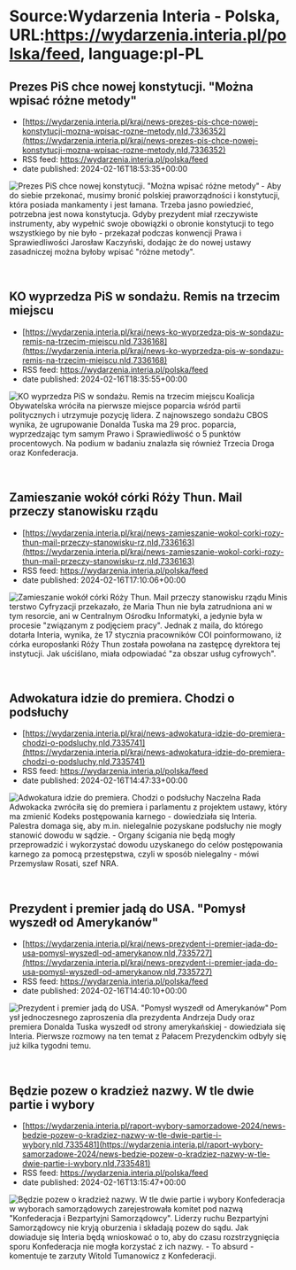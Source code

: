 # Source:Wydarzenia Interia - Polska, URL:https://wydarzenia.interia.pl/polska/feed, language:pl-PL

## Prezes PiS chce nowej konstytucji. "Można wpisać różne metody"
 - [https://wydarzenia.interia.pl/kraj/news-prezes-pis-chce-nowej-konstytucji-mozna-wpisac-rozne-metody,nId,7336352](https://wydarzenia.interia.pl/kraj/news-prezes-pis-chce-nowej-konstytucji-mozna-wpisac-rozne-metody,nId,7336352)
 - RSS feed: https://wydarzenia.interia.pl/polska/feed
 - date published: 2024-02-16T18:53:35+00:00

<p><a href="https://wydarzenia.interia.pl/kraj/news-prezes-pis-chce-nowej-konstytucji-mozna-wpisac-rozne-metody,nId,7336352"><img align="left" alt="Prezes PiS chce nowej konstytucji. &quot;Można wpisać różne metody&quot;" src="https://i.iplsc.com/prezes-pis-chce-nowej-konstytucji-mozna-wpisac-rozne-metody/000IMFPM8S9VQ0U8-C321.jpg" /></a>- Aby do siebie przekonać, musimy bronić polskiej praworządności i konstytucji, która posiada mankamenty i jest łamana. Trzeba jasno powiedzieć, potrzebna jest nowa konstytucja. Gdyby prezydent miał rzeczywiste instrumenty, aby wypełnić swoje obowiązki o obronie konstytucji to tego wszystkiego by nie było - przekazał podczas konwencji Prawa i Sprawiedliwości Jarosław Kaczyński, dodając że do nowej ustawy zasadniczej można byłoby wpisać &quot;różne metody&quot;. </p><br clear="all" />

## KO wyprzedza PiS w sondażu. Remis na trzecim miejscu
 - [https://wydarzenia.interia.pl/kraj/news-ko-wyprzedza-pis-w-sondazu-remis-na-trzecim-miejscu,nId,7336168](https://wydarzenia.interia.pl/kraj/news-ko-wyprzedza-pis-w-sondazu-remis-na-trzecim-miejscu,nId,7336168)
 - RSS feed: https://wydarzenia.interia.pl/polska/feed
 - date published: 2024-02-16T18:35:55+00:00

<p><a href="https://wydarzenia.interia.pl/kraj/news-ko-wyprzedza-pis-w-sondazu-remis-na-trzecim-miejscu,nId,7336168"><img align="left" alt="KO wyprzedza PiS w sondażu. Remis na trzecim miejscu" src="https://i.iplsc.com/ko-wyprzedza-pis-w-sondazu-remis-na-trzecim-miejscu/000IMF0JQWFCF6LG-C321.jpg" /></a>Koalicja Obywatelska wróciła na pierwsze miejsce poparcia wśród partii politycznych i utrzymuje pozycję lidera. Z najnowszego sondażu CBOS wynika, że ugrupowanie Donalda Tuska ma 29 proc. poparcia, wyprzedzając tym samym Prawo i Sprawiedliwość o 5 punktów procentowych. Na podium w badaniu znalazła się również Trzecia Droga oraz Konfederacja.</p><br clear="all" />

## Zamieszanie wokół córki Róży Thun. Mail przeczy stanowisku rządu
 - [https://wydarzenia.interia.pl/kraj/news-zamieszanie-wokol-corki-rozy-thun-mail-przeczy-stanowisku-rz,nId,7336163](https://wydarzenia.interia.pl/kraj/news-zamieszanie-wokol-corki-rozy-thun-mail-przeczy-stanowisku-rz,nId,7336163)
 - RSS feed: https://wydarzenia.interia.pl/polska/feed
 - date published: 2024-02-16T17:10:06+00:00

<p><a href="https://wydarzenia.interia.pl/kraj/news-zamieszanie-wokol-corki-rozy-thun-mail-przeczy-stanowisku-rz,nId,7336163"><img align="left" alt="Zamieszanie wokół córki Róży Thun. Mail przeczy stanowisku rządu" src="https://i.iplsc.com/zamieszanie-wokol-corki-rozy-thun-mail-przeczy-stanowisku-rz/000IMF0SIJ41T1N7-C321.jpg" /></a>Ministerstwo Cyfryzacji przekazało, że Maria Thun nie była zatrudniona ani w tym resorcie, ani w Centralnym Ośrodku Informatyki, a jedynie była w procesie &quot;związanym z podjęciem pracy&quot;. Jednak z maila, do którego dotarła Interia, wynika, że 17 stycznia pracowników COI poinformowano, iż córka europosłanki Róży Thun została powołana na zastępcę dyrektora tej instytucji. Jak uściślano, miała odpowiadać &quot;za obszar usług cyfrowych&quot;.</p><br clear="all" />

## Adwokatura idzie do premiera. Chodzi o podsłuchy
 - [https://wydarzenia.interia.pl/kraj/news-adwokatura-idzie-do-premiera-chodzi-o-podsluchy,nId,7335741](https://wydarzenia.interia.pl/kraj/news-adwokatura-idzie-do-premiera-chodzi-o-podsluchy,nId,7335741)
 - RSS feed: https://wydarzenia.interia.pl/polska/feed
 - date published: 2024-02-16T14:47:33+00:00

<p><a href="https://wydarzenia.interia.pl/kraj/news-adwokatura-idzie-do-premiera-chodzi-o-podsluchy,nId,7335741"><img align="left" alt="Adwokatura idzie do premiera. Chodzi o podsłuchy" src="https://i.iplsc.com/adwokatura-idzie-do-premiera-chodzi-o-podsluchy/000IMD1EGV3QJGP8-C321.jpg" /></a>Naczelna Rada Adwokacka zwróciła się do premiera i parlamentu z projektem ustawy, który ma zmienić Kodeks postępowania karnego - dowiedziała się Interia. Palestra domaga się, aby m.in. nielegalnie pozyskane podsłuchy nie mogły stanowić dowodu w sądzie. - Organy ścigania nie będą mogły przeprowadzić i wykorzystać dowodu uzyskanego do celów postępowania karnego za pomocą przestępstwa, czyli w sposób nielegalny - mówi Przemysław Rosati, szef NRA. </p><br clear="all" />

## Prezydent i premier jadą do USA. "Pomysł wyszedł od Amerykanów"
 - [https://wydarzenia.interia.pl/kraj/news-prezydent-i-premier-jada-do-usa-pomysl-wyszedl-od-amerykanow,nId,7335727](https://wydarzenia.interia.pl/kraj/news-prezydent-i-premier-jada-do-usa-pomysl-wyszedl-od-amerykanow,nId,7335727)
 - RSS feed: https://wydarzenia.interia.pl/polska/feed
 - date published: 2024-02-16T14:40:10+00:00

<p><a href="https://wydarzenia.interia.pl/kraj/news-prezydent-i-premier-jada-do-usa-pomysl-wyszedl-od-amerykanow,nId,7335727"><img align="left" alt="Prezydent i premier jadą do USA. &quot;Pomysł wyszedł od Amerykanów&quot;" src="https://i.iplsc.com/prezydent-i-premier-jada-do-usa-pomysl-wyszedl-od-amerykanow/000IMD9O9D5I9PTY-C321.jpg" /></a>Pomysł jednoczesnego zaproszenia dla prezydenta Andrzeja Dudy oraz premiera Donalda Tuska wyszedł od strony amerykańskiej - dowiedziała się Interia. Pierwsze rozmowy na ten temat z Pałacem Prezydenckim odbyły się już kilka tygodni temu.
</p><br clear="all" />

## Będzie pozew o kradzież nazwy. W tle dwie partie i wybory
 - [https://wydarzenia.interia.pl/raport-wybory-samorzadowe-2024/news-bedzie-pozew-o-kradziez-nazwy-w-tle-dwie-partie-i-wybory,nId,7335481](https://wydarzenia.interia.pl/raport-wybory-samorzadowe-2024/news-bedzie-pozew-o-kradziez-nazwy-w-tle-dwie-partie-i-wybory,nId,7335481)
 - RSS feed: https://wydarzenia.interia.pl/polska/feed
 - date published: 2024-02-16T13:15:47+00:00

<p><a href="https://wydarzenia.interia.pl/raport-wybory-samorzadowe-2024/news-bedzie-pozew-o-kradziez-nazwy-w-tle-dwie-partie-i-wybory,nId,7335481"><img align="left" alt="Będzie pozew o kradzież nazwy. W tle dwie partie i wybory" src="https://i.iplsc.com/bedzie-pozew-o-kradziez-nazwy-w-tle-dwie-partie-i-wybory/000IMC3QT57K9LAK-C321.jpg" /></a>Konfederacja w wyborach samorządowych zarejestrowała komitet pod nazwą &quot;Konfederacja i Bezpartyjni Samorządowcy&quot;. Liderzy ruchu Bezpartyjni Samorządowcy nie kryją oburzenia i składają pozew do sądu. Jak dowiaduje się Interia będą wnioskować o to, aby do czasu rozstrzygnięcia sporu Konfederacja nie mogła korzystać z ich nazwy.  - To absurd - komentuje te zarzuty Witold Tumanowicz z Konfederacji.</p><br clear="all" />

